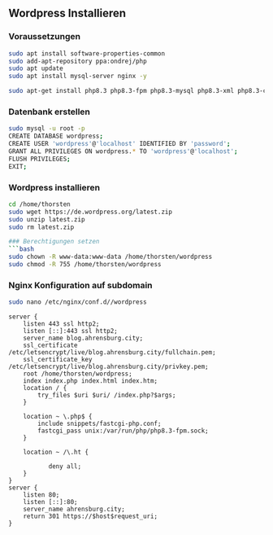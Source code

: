 ## Wordpress Installieren
### Voraussetzungen
```bash
sudo apt install software-properties-common
sudo add-apt-repository ppa:ondrej/php
sudo apt update
sudo apt install mysql-server nginx -y

sudo apt-get install php8.3 php8.3-fpm php8.3-mysql php8.3-xml php8.3-curl php8.3-gd php8.3-mbstring php8.3-xmlrpc php8.3-zip php8.3-intl -y
```
### Datenbank erstellen
```bash
sudo mysql -u root -p
CREATE DATABASE wordpress;
CREATE USER 'wordpress'@'localhost' IDENTIFIED BY 'password';
GRANT ALL PRIVILEGES ON wordpress.* TO 'wordpress'@'localhost';
FLUSH PRIVILEGES;
EXIT;
```
### Wordpress installieren
```bash
cd /home/thorsten
sudo wget https://de.wordpress.org/latest.zip
sudo unzip latest.zip
sudo rm latest.zip

### Berechtigungen setzen
```bash
sudo chown -R www-data:www-data /home/thorsten/wordpress
sudo chmod -R 755 /home/thorsten/wordpress
```
### Nginx Konfiguration auf subdomain
```bash
sudo nano /etc/nginx/conf.d//wordpress
```
```nginx
server {
    listen 443 ssl http2;
    listen [::]:443 ssl http2;
    server_name blog.ahrensburg.city;
    ssl_certificate /etc/letsencrypt/live/blog.ahrensburg.city/fullchain.pem;
    ssl_certificate_key /etc/letsencrypt/live/blog.ahrensburg.city/privkey.pem;
    root /home/thorsten/wordpress;
    index index.php index.html index.htm;
    location / {
        try_files $uri $uri/ /index.php?$args;
    }

    location ~ \.php$ {
        include snippets/fastcgi-php.conf;
        fastcgi_pass unix:/var/run/php/php8.3-fpm.sock;
    }

    location ~ /\.ht {

           deny all;
    }
}
server {
    listen 80;
    listen [::]:80;
    server_name ahrensburg.city;
    return 301 https://$host$request_uri;
}
```



